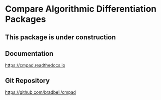 # Compare Algorithmic Differentiation Packages

## This package is under construction

## Documentation
https://cmpad.readthedocs.io

## Git Repository
https://github.com/bradbell/cmpad
